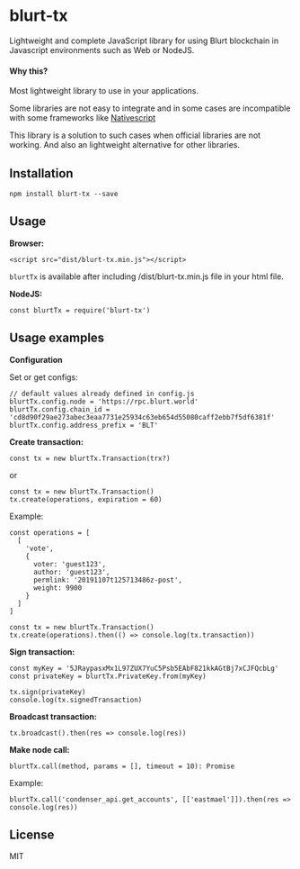# blurt-tx

Lightweight and complete JavaScript library for using Blurt blockchain in Javascript environments such as Web or NodeJS.

#### Why this?

Most lightweight library to use in your applications.

Some libraries are not easy to integrate and in some cases are incompatible with some frameworks like [Nativescript](https://www.nativescript.org/)

This library is a solution to such cases when official libraries are not working. And also an lightweight alternative for other libraries.

## Installation

```
npm install blurt-tx --save
```

## Usage

**Browser:**

```
<script src="dist/blurt-tx.min.js"></script>
```

`blurtTx` is available after including /dist/blurt-tx.min.js file in your html file.

**NodeJS:**

```
const blurtTx = require('blurt-tx')
```

## Usage examples

**Configuration**

Set or get configs:

```
// default values already defined in config.js
blurtTx.config.node = 'https://rpc.blurt.world'
blurtTx.config.chain_id = 'cd8d90f29ae273abec3eaa7731e25934c63eb654d55080caff2ebb7f5df6381f'
blurtTx.config.address_prefix = 'BLT'
```

**Create transaction:**

```
const tx = new blurtTx.Transaction(trx?)
```

or

```
const tx = new blurtTx.Transaction()
tx.create(operations, expiration = 60)
```

Example:

```
const operations = [
  [
    'vote',
    {
      voter: 'guest123',
      author: 'guest123',
      permlink: '20191107t125713486z-post',
      weight: 9900
    }
  ]
]

const tx = new blurtTx.Transaction()
tx.create(operations).then(() => console.log(tx.transaction))
```

**Sign transaction:**

```
const myKey = '5JRaypasxMx1L97ZUX7YuC5Psb5EAbF821kkAGtBj7xCJFQcbLg'
const privateKey = blurtTx.PrivateKey.from(myKey)

tx.sign(privateKey)
console.log(tx.signedTransaction)
```

**Broadcast transaction:**

```
tx.broadcast().then(res => console.log(res))
```

**Make node call:**

```
blurtTx.call(method, params = [], timeout = 10): Promise
```

Example:

```
blurtTx.call('condenser_api.get_accounts', [['eastmael']]).then(res => console.log(res))
```

## License

MIT